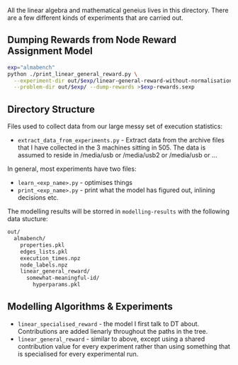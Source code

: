 All the linear algebra and mathematical geneius lives in this directory.
There are a few different kinds of experiments that are carried out.

## Dumping Rewards from Node Reward Assignment Model


```bash
exp="almabench"
python ./print_linear_general_reward.py \
  --experiment-dir out/$exp/linear-general-reward-without-normalisation/decay-0.300000-ridge-0.003000-benefit-sigmoid_speedup_over_mean/ \
  --problem-dir out/$exp/ --dump-rewards >$exp-rewards.sexp
```


## Directory Structure

Files used to collect data from our large messy set of execution statistics:

- `extract_data_from_experiments.py` - Extract data from the archive files
  that I have collected in the 3 machines sitting in 505. The data is
  assumed to reside in /media/usb or /media/usb2 or /media/usb<n> or ...


In general, most experiments have two files:

- `learn_<exp_name>.py` - optimises things
- `print_<exp_name>.py` - print what the model has figured out, inlining
  decisions etc.

The modelling results will be storred in `modelling-results` with the
following data stucture:

```bash
out/
  almabench/
    properties.pkl
    edges_lists.pkl
    execution_times.npz
    node_labels.npz
    linear_general_reward/
      somewhat-meaningful-id/
        hyperparams.pkl
```


## Modelling Algorithms & Experiments

- `linear_specialised_reward` - the model I first talk to DT about.
  Contributions are added lienarly throughout the paths in the tree.
- `linear_general_reward` - similar to above, except using a shared
  contribution value for every experiment rather than using something that
  is specialised for every experimental run.
